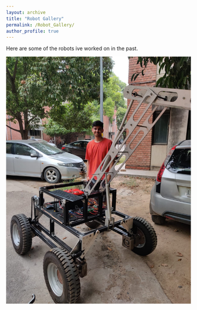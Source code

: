 ```yaml
---
layout: archive
title: "Robot Gallery"
permalink: /Robot_Gallery/
author_profile: true
---
```


Here are some of the robots ive worked on in the past.

![Illustration of combining vision and language modalities](images/pho.jpeg)
